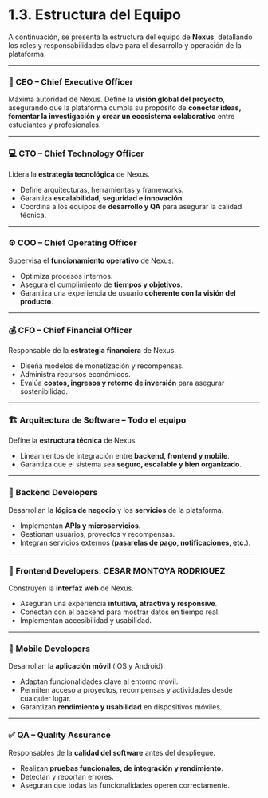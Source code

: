 # 1.3. Estructura del Equipo

A continuación, se presenta la estructura del equipo de **Nexus**, detallando los roles y responsabilidades clave para el desarrollo y operación de la plataforma.

---

### 👤 CEO – Chief Executive Officer  
Máxima autoridad de Nexus. Define la **visión global del proyecto**, asegurando que la plataforma cumpla su propósito de **conectar ideas, fomentar la investigación y crear un ecosistema colaborativo** entre estudiantes y profesionales.

---

### 💻 CTO – Chief Technology Officer  
Lidera la **estrategia tecnológica** de Nexus.  
- Define arquitecturas, herramientas y frameworks.  
- Garantiza **escalabilidad, seguridad e innovación**.  
- Coordina a los equipos de **desarrollo y QA** para asegurar la calidad técnica.

---

### ⚙️ COO – Chief Operating Officer  
Supervisa el **funcionamiento operativo** de Nexus.  
- Optimiza procesos internos.  
- Asegura el cumplimiento de **tiempos y objetivos**.  
- Garantiza una experiencia de usuario **coherente con la visión del producto**.

---

### 💰 CFO – Chief Financial Officer  
Responsable de la **estrategia financiera** de Nexus.  
- Diseña modelos de monetización y recompensas.  
- Administra recursos económicos.  
- Evalúa **costos, ingresos y retorno de inversión** para asegurar sostenibilidad.

---

### 🏗️ Arquitectura de Software – Todo el equipo  
Define la **estructura técnica** de Nexus.  
- Lineamientos de integración entre **backend, frontend y mobile**.  
- Garantiza que el sistema sea **seguro, escalable y bien organizado**.

---

### 🔧 Backend Developers  
Desarrollan la **lógica de negocio** y los **servicios** de la plataforma.  
- Implementan **APIs y microservicios**.  
- Gestionan usuarios, proyectos y recompensas.  
- Integran servicios externos (**pasarelas de pago, notificaciones, etc.**).

---

### 🎨 Frontend Developers: CESAR MONTOYA RODRIGUEZ
Construyen la **interfaz web** de Nexus.  
- Aseguran una experiencia **intuitiva, atractiva y responsive**.  
- Conectan con el backend para mostrar datos en tiempo real.  
- Implementan accesibilidad y usabilidad.

---

### 📱 Mobile Developers  
Desarrollan la **aplicación móvil** (iOS y Android).  
- Adaptan funcionalidades clave al entorno móvil.  
- Permiten acceso a proyectos, recompensas y actividades desde cualquier lugar.  
- Garantizan **rendimiento y usabilidad** en dispositivos móviles.

---

### ✅ QA – Quality Assurance  
Responsables de la **calidad del software** antes del despliegue.  
- Realizan **pruebas funcionales, de integración y rendimiento**.  
- Detectan y reportan errores.  
- Aseguran que todas las funcionalidades operen correctamente.
